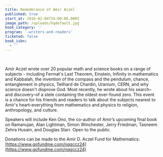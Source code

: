```yaml
---
title: Remembrance of Amir Aczel
published: true
start_at: 2016-02-04T19:00:00.000Z
image_path: /uploads/hqdefault.jpg
book_category: ''
program: '-writers-and-readers'
ticketed: false
book_isbn:
  - ''
---
```


&nbsp;

Amir Aczel wrote over 20 popular math and science books on a range of subjects - including Fermat's Last Theorem, Einstein, Infinity in mathematics and Kabbalah, the invention of the compass and the pendulum, chance, entanglement in physics, Teilhard de Chardin, Uranium, CERN, and why science doesn't disprove God. Most recently, he wrote about his search–and discovery–of a stele containing the oldest ever-found zero. This event is a chance for his friends and readers to talk about the subjects nearest to Amir's heart–everything from mathematics and physics to religion, anthropology, and culture.

Speakers will include Ken Ono, the co-author of Amir’s upcoming final book on Ramanujan, Alan Lightman, Simon Winchester, Jerry Friedman, Tasneem Zehra Husain, and Douglas Starr. Open to the public.

Donations can be made to the Amir D. Aczel Fund for Mathematics: [https://www.gofundme.com/nqgccz24](https://www.gofundme.com/nqgccz24)